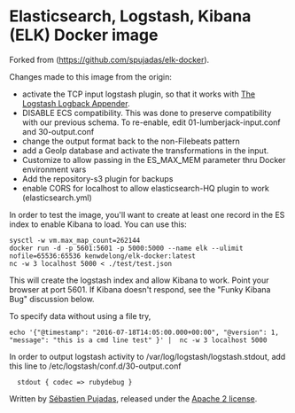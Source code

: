 # Elasticsearch, Logstash, Kibana (ELK) Docker image

Forked from (https://github.com/spujadas/elk-docker).

Changes made to this image from the origin:
- activate the TCP input logstash plugin, so that it works with [The Logstash Logback Appender](https://github.com/logstash/logstash-logback-encoder).
- DISABLE ECS compatibility. This was done to preserve compatibility with our previous schema. To re-enable, edit 01-lumberjack-input.conf and 30-output.conf
- change the output format back to the non-Filebeats pattern
- add a GeoIp database and activate the transformations in the input.
- Customize to allow passing in the ES\_MAX\_MEM parameter thru Docker environment vars
- Add the repository-s3 plugin for backups
- enable CORS for localhost to allow elasticsearch-HQ plugin to work (elasticsearch.yml)

In order to test the image, you'll want to create at least one record in the ES index to enable Kibana to load.  You can use this:
    
    sysctl -w vm.max_map_count=262144
    docker run -d -p 5601:5601 -p 5000:5000 --name elk --ulimit nofile=65536:65536 kenwdelong/elk-docker:latest
    nc -w 3 localhost 5000 < ./test/test.json
    
This will create the logstash index and allow Kibana to work.  Point your browser at port 5601.  If Kibana doesn't respond, see the "Funky Kibana Bug" discussion below.

To specify data without using a file try,

    echo '{"@timestamp": "2016-07-18T14:05:00.000+00:00", "@version": 1, "message": "this is a cmd line test" }' |  nc -w 3 localhost 5000

In order to output logstash activity to /var/log/logstash/logstash.stdout, add this line to /etc/logstash/conf.d/30-output.conf 

      stdout { codec => rubydebug }
    

Written by [Sébastien Pujadas](https://pujadas.net), released under the [Apache 2 license](https://www.apache.org/licenses/LICENSE-2.0).
